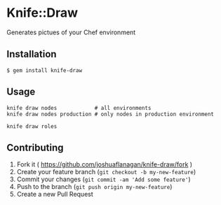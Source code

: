 # Knife::Draw

Generates pictues of your Chef environment

## Installation

    $ gem install knife-draw

## Usage

```
knife draw nodes            # all environments
knife draw nodes production # only nodes in production environment
```

```
knife draw roles
```

## Contributing

1. Fork it ( https://github.com/joshuaflanagan/knife-draw/fork )
2. Create your feature branch (`git checkout -b my-new-feature`)
3. Commit your changes (`git commit -am 'Add some feature'`)
4. Push to the branch (`git push origin my-new-feature`)
5. Create a new Pull Request
